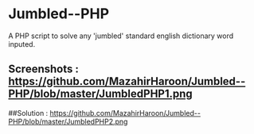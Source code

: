 # Jumbled--PHP
A PHP script to solve any 'jumbled' standard english dictionary word inputed.
## Screenshots : https://github.com/MazahirHaroon/Jumbled--PHP/blob/master/JumbledPHP1.png
##Solution : https://github.com/MazahirHaroon/Jumbled--PHP/blob/master/JumbledPHP2.png
